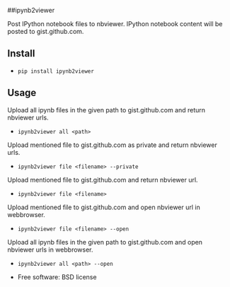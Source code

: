 ##ipynb2viewer


Post IPython notebook files to nbviewer. IPython notebook content will be posted to gist.github.com.

Install
-----
- `pip install ipynb2viewer`

Usage
-----
Upload all ipynb files in the given path to gist.github.com and return nbviewer urls.

- `ipynb2viewer all <path>`

Upload mentioned file to gist.github.com as private and return nbviewer urls.

- `ipynb2viewer file <filename> --private`

Upload mentioned file to gist.github.com and return nbviewer url.

- `ipynb2viewer file <filename>`

Upload mentioned file to gist.github.com and open nbviewer url in webbrowser.

- `ipynb2viewer file <filename> --open`

Upload all ipynb files in the given path to gist.github.com and open nbviewer urls in webbrowser.

- `ipynb2viewer all <path> --open`

- Free software: BSD license
